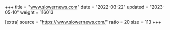 +++
title = "www.slowernews.com"
date = "2022-03-22"
updated = "2023-05-10"
weight = 116013

[extra]
source = "https://www.slowernews.com/"
ratio = 20
size = 113
+++
